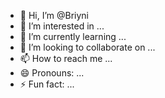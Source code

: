 - 👋 Hi, I’m @Briyni
- 👀 I’m interested in ...
- 🌱 I’m currently learning ...
- 💞️ I’m looking to collaborate on ...
- 📫 How to reach me ...
- 😄 Pronouns: ...
- ⚡ Fun fact: ...

<!---
Briyni/Briyni is a ✨ special ✨ repository because its `README.md` (this file) appears on your GitHub profile.
You can click the Preview link to take a look at your changes.
--->
